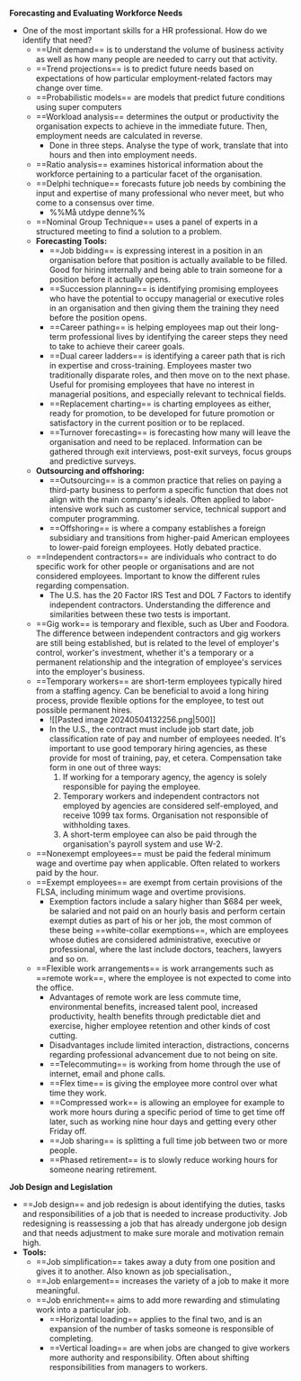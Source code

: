 **Forecasting and Evaluating Workforce Needs**
- One of the most important skills for a HR professional. How do we identify that need?
	- ==Unit demand== is to understand the volume of business activity as well as how many people are needed to carry out that activity. 
	- ==Trend projections== is to predict future needs based on expectations of how particular employment-related factors may change over time.
	- ==Probabilistic models== are models that predict future conditions using super computers
	- ==Workload analysis== determines the output or productivity the organisation expects to achieve in the immediate future. Then, employment needs are calculated in reverse.
		- Done in three steps. Analyse the type of work, translate that into hours and then into employment needs.
	- ==Ratio analysis== examines historical information about the workforce pertaining to a particular facet of the organisation. 
	- ==Delphi technique== forecasts future job needs by combining the input and expertise of many professional who never meet, but who come to a consensus over time. 
		- %%Må utdype denne%%
	- ==Nominal Group Technique== uses a panel of experts in a structured meeting to find a solution to a problem. 
	- **Forecasting Tools:**
		- ==Job bidding== is expressing interest in a position in an organisation before that position is actually available to be filled. Good for hiring internally and being able to train someone for a position before it actually opens. 
		- ==Succession planning== is identifying promising employees who have the potential to occupy managerial or executive roles in an organisation and then giving them the training they need before the position opens.
		- ==Career pathing== is helping employees map out their long-term professional lives by identifying the career steps they need to take to achieve their career goals. 
		- ==Dual career ladders== is identifying a career path that is rich in expertise and cross-training. Employees master two traditionally disparate roles, and then move on to the next phase. Useful for promising employees that have no interest in managerial positions, and especially relevant to technical fields. 
		- ==Replacement charting== is charting employees as either, ready for promotion, to be developed for future promotion or satisfactory in the current position or to be replaced. 
		- ==Turnover forecasting== is forecasting how many will leave the organisation and need to be replaced. Information can be gathered through exit interviews, post-exit surveys, focus groups and predictive surveys. 
	- **Outsourcing and offshoring:**
		- ==Outsourcing== is a common practice that relies on paying a third-party business to perform a specific function that does not align with the main company's ideals. Often applied to labor-intensive work such as customer service, technical support and computer programming.
		- ==Offshoring== is where a company establishes a foreign subsidiary and transitions from higher-paid American employees to lower-paid foreign employees. Hotly debated practice.
	- ==Independent contractors== are individuals who contract to do specific work for other people or organisations and are not considered employees. Important to know the different rules regarding compensation.
		- The U.S. has the 20 Factor IRS Test and DOL 7 Factors to identify independent contractors. Understanding the difference and similarities between these two tests is important. 
	- ==Gig work== is temporary and flexible, such as Uber and Foodora. The difference between independent contractors and gig workers are still being established, but is related to the level of employer's control, worker's investment, whether it's a temporary or a permanent relationship and the integration of employee's services into the employer's business. 
	- ==Temporary workers== are short-term employees typically hired from a staffing agency. Can be beneficial to avoid a long hiring process, provide flexible options for the employee, to test out possible permanent hires.
		- ![[Pasted image 20240504132256.png|500]]
		- In the U.S., the contract must include job start date, job classification rate of pay and number of employees needed. It's important to use good temporary hiring agencies, as these provide for most of training, pay, et cetera. Compensation take form in one out of three ways:
			1. If working for a temporary agency, the agency is solely responsible for paying the employee.
			2. Temporary workers and independent contractors not employed by agencies are considered self-employed, and receive 1099 tax forms. Organisation not responsible of withholding taxes.
			3. A short-term employee can also be paid through the organisation's payroll system and use W-2. 
	- ==Nonexempt employees== must be paid the federal minimum wage and overtime pay when applicable. Often related to workers paid by the hour. 
	- ==Exempt employees== are exempt from certain provisions of the FLSA, including minimum wage and overtime provisions. 
		- Exemption factors include a salary higher than $684 per week, be salaried and not paid on an hourly basis and perform certain exempt duties as part of his or her job, the most common of these being ==white-collar exemptions==, which are employees whose duties are considered administrative, executive or professional, where the last include doctors, teachers, lawyers and so on. 
	- ==Flexible work arrangements== is work arrangements such as ==remote work==, where the employee is not expected to come into the office. 
		- Advantages of remote work are less commute time, environmental benefits, increased talent pool, increased productivity, health benefits through predictable diet and exercise, higher employee retention and other kinds of cost cutting.
		- Disadvantages include limited interaction, distractions, concerns regarding professional advancement due to not being on site.
		- ==Telecommuting== is working from home through the use of internet, email and phone calls.
		- ==Flex time== is giving the employee more control over what time they work. 
		- ==Compressed work== is allowing an employee for example to work more hours during a specific period of time to get time off later, such as working nine hour days and getting every other Friday off. 
		- ==Job sharing== is splitting a full time job between two or more people. 
		- ==Phased retirement== is to slowly reduce working hours for someone nearing retirement. 

**Job Design and Legislation**
- ==Job design== and job redesign is about identifying the duties, tasks and responsibilities of a job that is needed to increase productivity. Job redesigning is reassessing a job that has already undergone job design and that needs adjustment to make sure morale and motivation remain high. 
- **Tools:**
	- ==Job simplification== takes away a duty from one position and gives it to another. Also known as job specialisation.,
	- ==Job enlargement== increases the variety of a job to make it more meaningful.
	- ==Job enrichment== aims to add more rewarding and stimulating work into a particular job. 
		- ==Horizontal loading== applies to the final two, and is an expansion of the number of tasks someone is responsible of completing. 
		- ==Vertical loading== are when jobs are changed to give workers more authority and responsibility. Often about shifting responsibilities from managers to workers. 